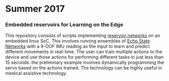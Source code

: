 # Summer 2017
### Embedded reservoirs for Learning on the Edge

This repository consists of scripts implementing [reservoir networks](https://en.wikipedia.org/wiki/Reservoir_computing#:~:text=Reservoir%20computing%20is%20a%20framework,linear%20system%20called%20a%20reservoir.)
on an embedded linux SoC. This involves running ensembles of [Echo State Networks](http://www.scholarpedia.org/article/Echo_state_network) with a 9-DOF IMU reading as the input 
to learn and predict different movements in real-time. The user can train multiple actions to the device and use those actions for performing different tasks in just less than 15 seconds. the preliminary example involves dynamically programming the servo based on the actions trained.
Ths technology can be highly useful in medical assistive technology. 
